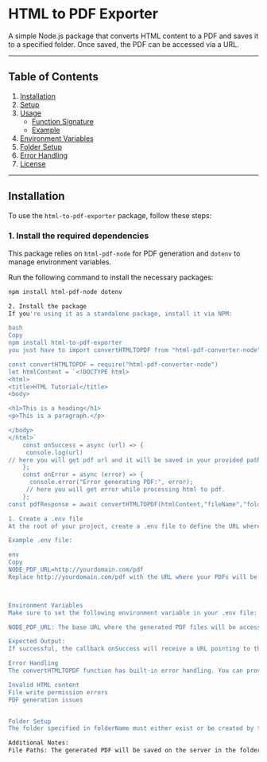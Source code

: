 # HTML to PDF Exporter

A simple Node.js package that converts HTML content to a PDF and saves it to a specified folder. Once saved, the PDF can be accessed via a URL.

---

## Table of Contents

1. [Installation](#installation)
2. [Setup](#setup)
3. [Usage](#usage)
   - [Function Signature](#function-signature)
   - [Example](#example)
4. [Environment Variables](#environment-variables)
5. [Folder Setup](#folder-setup)
6. [Error Handling](#error-handling)
7. [License](#license)

---

## Installation

To use the `html-to-pdf-exporter` package, follow these steps:

### 1. Install the required dependencies

This package relies on `html-pdf-node` for PDF generation and `dotenv` to manage environment variables.

Run the following command to install the necessary packages:

```bash
npm install html-pdf-node dotenv

2. Install the package
If you're using it as a standalone package, install it via NPM:

bash
Copy
npm install html-to-pdf-exporter
you just have to import convertHTMLTOPDF from "html-pdf-converter-node"

const convertHTMLTOPDF = require("html-pdf-converter-node")
let htmlContent = `<!DOCTYPE html>
<html>
<title>HTML Tutorial</title>
<body>

<h1>This is a heading</h1>
<p>This is a paragraph.</p>

</body>
</html>`
    const onSuccess = async (url) => {
     console.log(url)
// here you will get pdf url and it will be saved in your provided path.
    };
    const onError = async (error) => {
      console.error("Error generating PDF:", error);
     // here you will get error while processing html to pdf.
    };
const pdfResponse = await convertHTMLTOPDF(htmlContent,"fileName","folder",onSuccess,onError)

1. Create a .env file
At the root of your project, create a .env file to define the URL where the generated PDFs will be accessible.

Example .env file:

env
Copy
NODE_PDF_URL=http://yourdomain.com/pdf
Replace http://yourdomain.com/pdf with the URL where your PDFs will be served from.



Environment Variables
Make sure to set the following environment variable in your .env file:

NODE_PDF_URL: The base URL where the generated PDF files will be accessible.

Expected Output:
If successful, the callback onSuccess will receive a URL pointing to the generated PDF file:

Error Handling
The convertHTMLTOPDF function has built-in error handling. You can provide an onError callback to handle any issues, such as:

Invalid HTML content
File write permission errors
PDF generation issues


Folder Setup
The folder specified in folderName must either exist or be created by the script. If it doesn't exist, ensure you have appropriate file permissions to create it on the server.

Additional Notes:
File Paths: The generated PDF will be saved on the server in the folder specified in folderName. The URL to access the PDF will be constructed using the environment variable NODE_PDF_URL.
